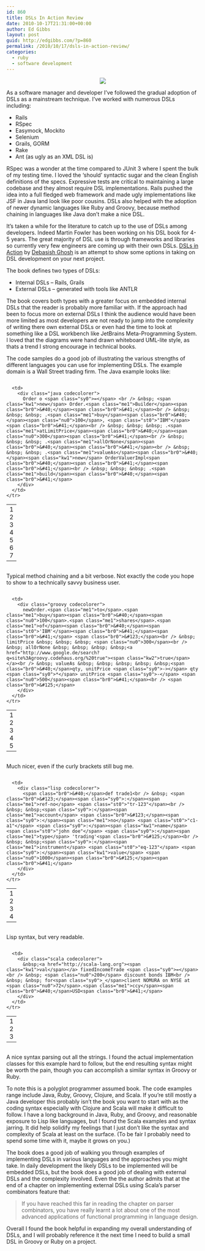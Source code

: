 ```yaml
---
id: 860
title: DSLs In Action Review
date: 2010-10-17T21:31:00+00:00
author: Ed Gibbs
layout: post
guid: http://edgibbs.com/?p=860
permalink: /2010/10/17/dsls-in-action-review/
categories:
  - ruby
  - software development
---
```

<div align="center">
  <img src="http://edgibbs.com/images/dsls_in_action.jpg" />
</div>

As a software manager and developer I&#8217;ve followed the gradual adoption of DSLs as a mainstream technique. I&#8217;ve worked with numerous DSLs including:

  * Rails
  * RSpec
  * Easymock, Mockito
  * Selenium
  * Grails, GORM
  * Rake
  * Ant (as ugly as an XML DSL is)

RSpec was a wonder at the time compared to JUnit 3 where I spent the bulk of my testing time. I loved the &#8216;should&#8217; syntactic sugar and the clean English definitions of the specs. Expressive tests are critical to maintaining a large codebase and they almost require DSL implementations. Rails pushed the idea into a full fledged web framework and made ugly implementations like JSF in Java land look like poor cousins. DSLs also helped with the adoption of newer dynamic languages like Ruby and Groovy, because method chaining in languages like Java don&#8217;t make a nice DSL.

It&#8217;s taken a while for the literature to catch up to the use of DSLs among developers. Indeed Martin Fowler has been working on his DSL book for 4-5 years. The great majority of DSL use is through frameworks and libraries so currently very few engineers are coming up with their own DSLs. [DSLs in Action](http://www.manning.com/ghosh/) by [Debasish Ghosh](http://debasishg.blogspot.com/) is an attempt to show some options in taking on DSL development on your next project.

The book defines two types of DSLs:

  * Internal DSLs &#8211; Rails, Grails
  * External DSLs &#8211; generated with tools like ANTLR

The book covers both types with a greater focus on embedded internal DSLs that the reader is probably more familiar with. If the approach had been to focus more on external DSLs I think the audience would have been more limited as most developers are not ready to jump into the complexity of writing there own external DSLs or even had the time to look at something like a DSL workbench like JetBrains Meta-Programming System. I loved that the diagrams were hand drawn whiteboard UML-lite style, as thats a trend I strong encourage in technical books.

The code samples do a good job of illustrating the various strengths of different languages you can use for implementing DSLs. The example domain is a Wall Street trading firm. The Java example looks like:

<div class="codecolorer-container java vibrant overflow-off" style="overflow:auto;white-space:nowrap;">
  <table cellspacing="0" cellpadding="0">
    <tr>
      <td class="line-numbers">
        <div>
          1<br />2<br />3<br />4<br />5<br />6<br />7<br />
        </div>
      </td>
      
      <td>
        <div class="java codecolorer">
          Order o <span class="sy0">=</span> <br /> &nbsp; <span class="kw1">new</span> Order.<span class="me1">Builder</span><span class="br0">&#40;</span><span class="br0">&#41;</span><br /> &nbsp; &nbsp; &nbsp; .<span class="me1">buy</span><span class="br0">&#40;</span><span class="nu0">100</span>, <span class="st0">"IBM"</span><span class="br0">&#41;</span><br /> &nbsp; &nbsp; &nbsp; .<span class="me1">atLimitPrice</span><span class="br0">&#40;</span><span class="nu0">300</span><span class="br0">&#41;</span><br /> &nbsp; &nbsp; &nbsp; .<span class="me1">allOrNone</span><span class="br0">&#40;</span><span class="br0">&#41;</span><br /> &nbsp; &nbsp; &nbsp; .<span class="me1">valueAs</span><span class="br0">&#40;</span><span class="kw1">new</span> OrderValuerImpl<span class="br0">&#40;</span><span class="br0">&#41;</span><span class="br0">&#41;</span><br /> &nbsp; &nbsp; &nbsp; .<span class="me1">build</span><span class="br0">&#40;</span><span class="br0">&#41;</span>
        </div>
      </td>
    </tr>
  </table>
</div>

Typical method chaining and a bit verbose. Not exactly the code you hope to show to a technically savvy business user.

<div class="codecolorer-container groovy vibrant overflow-off" style="overflow:auto;white-space:nowrap;">
  <table cellspacing="0" cellpadding="0">
    <tr>
      <td class="line-numbers">
        <div>
          1<br />2<br />3<br />4<br />5<br />
        </div>
      </td>
      
      <td>
        <div class="groovy codecolorer">
          newOrder.<span class="me1">to</span>.<span class="me1">buy</span><span class="br0">&#40;</span><span class="nu0">100</span>.<span class="me1">shares</span>.<span class="me1">of</span><span class="br0">&#40;</span><span class="st0">'IBM'</span><span class="br0">&#41;</span><span class="br0">&#41;</span> <span class="br0">&#123;</span><br /> &nbsp; limitPrice &nbsp; &nbsp; &nbsp; <span class="nu0">300</span><br /> &nbsp; allOrNone &nbsp; &nbsp; &nbsp; &nbsp;<a href="http://www.google.de/search?q=site%3Agroovy.codehaus.org/%20true"><span class="kw2">true</span></a><br /> &nbsp; valueAs &nbsp; &nbsp; &nbsp; &nbsp; &nbsp;<span class="br0">&#40;</span>qty, unitPrice <span class="sy0">-></span> qty <span class="sy0">*</span> unitPrice <span class="sy0">-</span> <span class="nu0">500</span><span class="br0">&#41;</span><br /> <span class="br0">&#125;</span>
        </div>
      </td>
    </tr>
  </table>
</div>

Much nicer, even if the curly brackets still bug me.

<div class="codecolorer-container lisp vibrant overflow-off" style="overflow:auto;white-space:nowrap;">
  <table cellspacing="0" cellpadding="0">
    <tr>
      <td class="line-numbers">
        <div>
          1<br />2<br />3<br />4<br />
        </div>
      </td>
      
      <td>
        <div class="lisp codecolorer">
          <span class="br0">&#40;</span>def trade1<br /> &nbsp; <span class="br0">&#123;</span><span class="sy0">:</span><span class="me1">ref-no</span> <span class="st0">"tr-123"</span><br /> &nbsp; &nbsp;<span class="sy0">:</span><span class="me1">account</span> <span class="br0">&#123;</span><span class="sy0">:</span><span class="me1">no</span> <span class="st0">"c1-a1"</span> <span class="sy0">:</span><span class="kw1">name</span> <span class="st0">"john doe"</span> <span class="sy0">:</span><span class="me1">type</span> 'trading'<span class="br0">&#125;</span><br /> &nbsp; &nbsp;<span class="sy0">:</span><span class="me1">instrument</span> <span class="st0">"eq-123"</span> <span class="sy0">:</span><span class="kw1">value</span> <span class="nu0">1000</span><span class="br0">&#125;</span><span class="br0">&#41;</span>
        </div>
      </td>
    </tr>
  </table>
</div>

Lisp syntax, but very readable.

<div class="codecolorer-container scala vibrant overflow-off" style="overflow:auto;white-space:nowrap;">
  <table cellspacing="0" cellpadding="0">
    <tr>
      <td class="line-numbers">
        <div>
          1<br />2<br />3<br />
        </div>
      </td>
      
      <td>
        <div class="scala codecolorer">
          &nbsp;<a href="http://scala-lang.org"><span class="kw1">val</span></a> fixedIncomeTrade <span class="sy0">=</span> <br /> &nbsp; <span class="nu0">200</span> discount bonds IBM<br /> &nbsp; &nbsp; for<span class="sy0">_</span>client NOMURA on NYSE at <span class="nu0">72</span>.<span class="me1">ccy</span><span class="br0">&#40;</span>USD<span class="br0">&#41;</span>
        </div>
      </td>
    </tr>
  </table>
</div>

A nice syntax parsing out all the strings. I found the actual implementation classes for this example hard to follow, but the end resulting syntax might be worth the pain, though you can accomplish a similar syntax in Groovy or Ruby.

To note this is a polyglot programmer assumed book. The code examples range include Java, Ruby, Groovy, Clojure, and Scala. If you&#8217;re still mostly a Java developer this probably isn&#8217;t the book you want to start with as the coding syntax especially with Clojure and Scala will make it difficult to follow. I have a long background in Java, Ruby, and Groovy, and reasonable exposure to Lisp like languages, but I found the Scala examples and syntax jarring. It did help solidify my feelings that I just don&#8217;t like the syntax and complexity of Scala at least on the surface. (To be fair I probably need to spend some time with it, maybe it grows on you.)

The book does a good job of walking you through examples of implementing DSLs in various languages and the approaches you might take. In daily development the likely DSLs to be implemented will be embedded DSLs, but the book does a good job of dealing with external DSLs and the complexity involved. Even the the author admits that at the end of a chapter on implementing external DSLs using Scala&#8217;s parser combinators feature that:

> If you have reached this far in reading the chapter on parser combinators, you have really learnt a lot about one of the most advanced applications of functional programming in language design. 

Overall I found the book helpful in expanding my overall understanding of DSLs, and I will probably reference it the next time I need to build a small DSL in Groovy or Ruby on a project.